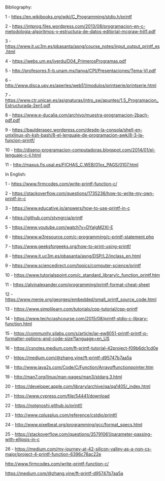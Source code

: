 Bibliography:

1 - https://en.wikibooks.org/wiki/C_Programming/stdio.h/printf

2 - https://intprog.files.wordpress.com/2013/08/programacion-en-c-metodologia-algoritmos-y-estructura-de-datos-editorial-mcgraw-hill1.pdf

3 - https://www.it.uc3m.es/pbasanta/asng/course_notes/input_output_printf_es.html

4 - https://webs.um.es/iverdu/D04_PrimerosProgramas.pdf

5 - http://profesores.fi-b.unam.mx/tanya/CPI/Presentaciones/Tema-VI.pdf

6 - http://www.disca.upv.es/aperles/web51/modulos/printserie/printserie.html

7 - https://www.ctr.unican.es/asignaturas/intro_sw/apuntes/1.5_Programacion_Estructurada-2en1.pdf

8 - https://www.e-ducalia.com/archivo/muestra-programacion-2bach-pdf.pdf

9 - https://baulderasec.wordpress.com/desde-la-consola/shell-en-unixlinux-sh-ksh-bash/8-el-lenguaje-de-programacion-awk/8-3-la-funcion-printf/

10 - http://diseno-programacion-computadoras.blogspot.com/2014/01/el-lenguaje-c-ii.html

11 - http://maxus.fis.usal.es/FICHAS_C.WEB/01xx_PAGS/0107.html

In English:

1 - https://www.firmcodes.com/write-printf-function-c/

2 - https://stackoverflow.com/questions/1735236/how-to-write-my-own-printf-in-c

3 - https://www.educative.io/answers/how-to-use-printf-in-c

4 - https://github.com/stvngrcia/printf

5 - https://www.youtube.com/watch?v=DYaIgM2XI-E

6 - https://www.w3resource.com/c-programming/c-printf-statement.php

7 - https://www.geeksforgeeks.org/how-to-print-using-printf/

8 - https://www.it.uc3m.es/pbasanta/asng/DSP/L2/inclass_en.html

9 - https://www.sciencedirect.com/topics/computer-science/printf

10 - https://www.tutorialspoint.com/c_standard_library/c_function_printf.htm

11 - https://alvinalexander.com/programming/printf-format-cheat-sheet

12 - https://www.menie.org/georges/embedded/small_printf_source_code.html

13 - https://www.simplilearn.com/tutorials/cpp-tutorial/cpp-printf

14 - https://www.techcrashcourse.com/2015/08/printf-stdio-c-library-function.html

15 - https://community.silabs.com/s/article/iar-ew8051-printf-printf-p-formatter-options-and-code-size?language=en_US

16 - https://csnotes.medium.com/ft-printf-tutorial-42project-f09b6dc1cd0e

17 - https://medium.com/@zhang.yine/ft-printf-d95747b7aa5a

18 - http://www.java2s.com/Code/C/Function/Arrayoffunctionpointer.htm

19 - http://man7.org/linux/man-pages/man3/stdarg.3.html

20 - https://developer.apple.com/library/archive/qa/qa1405/_index.html

21 - https://www.cypress.com/file/54441/download

22 - https://notgnoshi.github.io/printf/

23 - http://www.cplusplus.com/reference/cstdio/printf/

24 - http://www.pixelbeat.org/programming/gcc/format_specs.html

25 - https://stackoverflow.com/questions/35791061/parameter-passing-with-ellipsis-in-c

26 - https://medium.com/my-journey-at-42-silicon-valley-as-a-non-cs-major/project-4-printf-function-6396c78ac22e



http://www.firmcodes.com/write-printf-function-c/

https://medium.com/@zhang.yine/ft-printf-d95747b7aa5a
